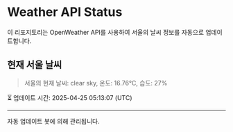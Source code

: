 
# Weather API Status

이 리포지토리는 OpenWeather API를 사용하여 서울의 날씨 정보를 자동으로 업데이트합니다.

## 현재 서울 날씨
> 서울의 현재 날씨: clear sky, 온도: 16.76°C, 습도: 27%

⏳ 업데이트 시간: 2025-04-25 05:13:07 (UTC)

---
자동 업데이트 봇에 의해 관리됩니다.
